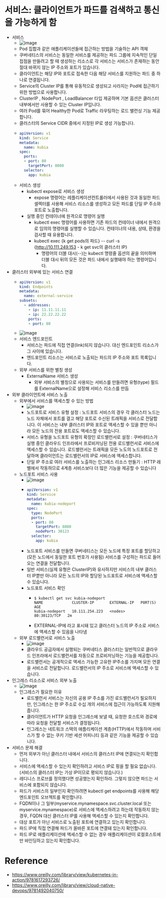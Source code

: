 # 서비스: 클라이언트가 파드를 검색하고 통신을 가능하게 함 
- 서비스 
  - ![image](https://user-images.githubusercontent.com/47103479/230567221-3af29b4c-2a27-40cf-9ab9-c414304f697c.png)
  - Pod 집합과 같은 애플리케이션들에 접근하는 방법을 기술하는 API 객체
  - 쿠버네티스의 서비스는 동일한 서비스를 제공하는 파드 그룹에 지속적인 단일 접점을 만들려고 할 때 생성하는 리소스로 각 서비스는 서비스가 존재하는 동안 절대 바뀌지 않는 IP 주소와 포트가 있습니다.
  - 클라이언트는 해당 IP와 포트로 접속한 다음 해당 서비스를 지원하는 파드 중 하나로 연결됩니다.
  - Service의 Cluster IP를 통해 유동적으로 생성되고 사라지는 Pod에 접근하기 위한 방법으로 사용합니다.
  - ClusterIP , NodePort , LoadBalancer 타입 제공하며 기본 옵션은 클러스터 내부에서만 사용할 수 있는 Cluster IP입니다.
  - 여러 Pod를 묶어 Healthy한 Pod로 Traffic 라우팅하는 로드 밸런싱 기능 제공합니다. 
  - 클러스터의 Service CIDR 중에서 지정된 IP로 생성 가능합니다.
  - ```yaml
    apiVersion: v1
    kind: Service
    metadata:
      name: kubia
    spec:
      ports:
      - port: 80
        targetPort: 8080
      selector:
        app: kubia
    ```
  - 서비스 생성
    - kubectl expose로 서비스 생성 
      - expose 명령어는 레플리케이션컨트롤러에서 사용된 것과 동일한 파드 셀렉터를 사용해 서비스 리소스를 생성하고 모든 파드를 단일 IP 주소와 포트로 노출합니다.
    - 실행 중인 컨테이너에 원격으로 명령어 실행 
      - kubectl exec 명령어를 사용하면 기존 파드의 컨테이너 내에서 원격으로 임의의 명령어를 실행할 수 있습니다. 컨테이너의 내용, 상태, 환경을 검사할 때 유용합니다.
      - kubectl exec {k get pods의 파드} -- curl -s {http://10.111.249.153 - k get svc의 클러스터 IP}
        - 명령어의 더블 대시(--)는 kubectl 명령줄 옵션의 끝을 의미하며 더블 대시 뒤의 모든 것은 파드 내에서 실행돼야 하는 명령어입니다.
- 클러스터 외부에 있는 서비스 연결 
  - ```yaml
    apiVersion: v1
    kind: Endpoints
    metadata:
      name: external-service
    subsets:
      - addresses:
        - ip: 11.11.11.11
        - ip: 22.22.22.22
        ports:
        - port: 80
    ```
  - ![image](https://user-images.githubusercontent.com/47103479/230568664-82738a2c-a7b9-494f-9da3-c862053329b3.png)
  - 서비스 엔드포인트 
    - 서비스는 파드에 직접 연결(link)되지 않습니다. 대신 엔드포인트 리소스가 그 사이에 있습니다.
    - 엔드포인트 리소스는 서비스로 노출되는 파드의 IP 주소와 포트 목록입니다.
  - 외부 서비스를 위한 별칭 생성  
    - ExternalName 서비스 생성 
      - 외부 서비스의 별칭으로 사용되는 서비스를 만들려면 유형(type) 필드를 ExternalName으로 설정해 서비스 리소스를 만듬 
- 외부 클라이언트에 서비스 노출 
  - 외부에서 서비스를 액세스할 수 있는 방법
    - ![image](https://user-images.githubusercontent.com/47103479/230567904-8c0ab938-e16f-4ef0-a63c-e035474829a0.png)
    - 노드포트로 서비스 유형 설정 : 노드포트 서비스의 경우 각 클러스터 노드는 노드 자체에서 포트를 결고 해당 포트로 수신된 트래픽을 서비스로 전달합니다. 이 서비스는 내부 클러스터 IP와 포트로 액세스할 수 있을 뿐만 아니라 모든 노드의 전용 포트로도 액세스할 수 있습니다.
    - 서비스 유형을 노드포트 유형의 확장인 로드밸런서로 설정 : 쿠버네티스가 실행 중인 클라우드 인프라에서 프로비저닝된 전용 로드밸런서로 서비스에 액세스할 수 있습니다. 로드밸런서는 트래픽을 모든 노도의 노드포트로 전달하며 클라이언트는 로드밸런서의 IP로 서비스에 액세스합니다. 
    - 단일 IP 주소로 여러 서비스를 노출하는 인그레스 리소스 만들기 : HTTP 레벨에서 작동하므로 4계층 서비스보다 더 많은 기능을 제공할 수 있습니다 
  - 노드포트 서비스 사용 
    - ![image](https://user-images.githubusercontent.com/47103479/230569400-5c620eea-7626-4c6f-8b46-b5b502114108.png)
    - ```yaml
      apiVersion: v1
      kind: Service
      metadata:
        name: kubia-nodeport
      spec:
        type: NodePort
        ports:
        - port: 80
          targetPort: 8080
          nodePort: 30123
        selector:
          app: kubia
      ```
    - 노드포트 서비스를 만들면 쿠버네티스는 모든 노드에 특정 포트를 할당하고(모든 노드에서 동일한 포트 번호가 사용됨) 서비스를 구성하는 파드로 들어오는 연결을 전달합니다.
    - 일반 서비스(실제 유형은 ClusterIP)와 유사하지만 서비스의 내부 클러스터 IP뿐만 아니라 모든 노드의 IP와 할당된 노드포트로 서비스에 액세스할 수 있습니다.
    - 노드포트 서비스 확인
      - ```shell
        $ kubectl get svc kubia-nodeport
        NAME             CLUSTER-IP       EXTERNAL-IP   PORT(S)        AGE
        kubia-nodeport   10.111.254.223   <nodes>       80:30123/TCP   2m
        ``` 
      - EXTERNAL-IP에 <nodes>라고 표시돼 있고 클러스터 노드의 IP 주소로 서비스에 액세스할 수 있음을 나타냄 
  - 외부 로드밸런서로 서비스 노출
    - ![image](https://user-images.githubusercontent.com/47103479/230569723-8695bd4a-9d37-4ac9-89c1-4c25451c0c1f.png)
    - 클라우드 공급자에서 실행되는 쿠버네티스 클러스터는 일반적으로 클라우드 인프라에서 로드밸런서를 자동으로 프로비저닝하는 기능을 제공합니다.
    - 로드밸런서는 공개적으로 액세스 가능한 고유한 IP주소를 가지며 모든 연결을 서비스로 전달합니다. 로드밸런서의 IP 주소로 서비스에 액세스할 수 있습니다.
- 인그레스 리소스로 서비스 외부 노출 
  - ![image](https://user-images.githubusercontent.com/47103479/230569898-4c8bb97c-1184-498a-b173-52966c7e6b08.png)
  - 인그레스가 필요한 이유
    - 로드밸런서 서비스는 자신의 공용 IP 주소를 가진 로드밸런서가 필요하지만, 인그레스는 한 IP 주소로 수십 개의 서비스에 접근이 가능하도록 지원해줍니다.
    - 클라이언트가 HTTP 요청을 인그레스에 보낼 때, 요청한 호스트와 경로에 따라 요청을 전달할 서비스가 결정됩니다.
    - 인그레스는 네트워크 스택의 애플리케이션 계층(HTTP)에서 작동하며 서비스가 할 수 없는 쿠키 기반 세션 어피니티 등과 같은 기능을 제공할 수 있습니다.
- 서비스 문제 해결
  - 먼저 외부가 아닌 클러스터 내에서 서비스의 클러스터 IP에 연결되는지 확인합니다. 
  - 서비스에 액세스할 수 있는지 확인하려고 서비스 IP로 핑을 할 필요 없습니다.(서비스의 클러스터 IP는 가상 IP이므로 평되지 않습니다.) 
  - 레디니스 프로브를 정의했다면 성공했는지 확인하라. 그렇지 않으면 파드는 서비스에 포함되지 않습니다.
  - 파드가 서비스의 일부인지 확인하려면 kubectl get endpoints를 사용해 해당 엔드포인트 오브젝트를 확인합니다. 
  - FQDN이나 그 일부(myservice.mynamespace.svc.cluster.local 또는 myservice.mynamespace)로 서비스에 액세스하려고 하는데 작동하지 않는 경우, FQDN 대신 클러스터 IP를 사용해 액세스할 수 있는지 확인합니다. 
  - 대상 포트가 아닌 서비스로 노출된 포트에 연결하고 있는지 확인합니다. 
  - 파드 IP에 직접 연결해 파드가 올바른 포트에 연결돼 있는지 확인합니다.
  - 파드 IP로 애플리케이션에 액세스할 수 없는 경우 애플리케이션이 로컬호스트에만 바인딩하고 있는지 확인합니다.

# Reference
- https://www.oreilly.com/library/view/kubernetes-in-action/9781617293726/
- https://www.oreilly.com/library/view/cloud-native-devops/9781492040750/
